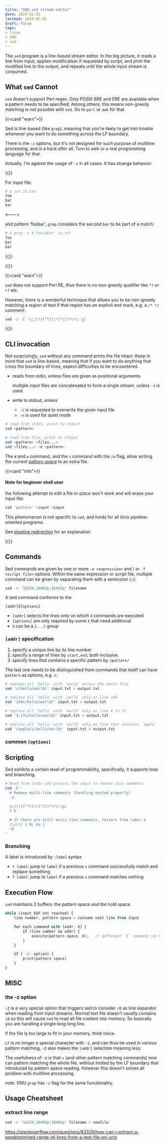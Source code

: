 ```yaml
---
title: "GNU sed stream editor"
date: 2024-01-01
lastmod: 2024-05-01
draft: false
tags:
- linux
- GNU
- sed
---
```


The `sed` program is a line-based stream editor.
In the big picture, it reads a line from input, applies modification if requested by script, and print the modified line to the output,
and repeats until the whole input stream is consumed.

## What `sed` Cannot

`sed` doesn't support Perl regex. Only POSIX BRE and ERE are available when a pattern needs to be specified;
Among others, this means non-greedy matching is not possible with `sed`. Go to `perl` or `awk` for that.

{{<card "warn">}}

Sed is line-based (like `grep`), meaning that you're likely to get into trouble whenever you want to do something across the LF boundary.

There is the `-z` options, but it's not designed for such purpose of multiline processing, and is a hack after all.
Turn to awk or a real programming language for that.

Actually, I'm against the usage of `-z` in all cases. It has strange behavior:

{{<columns>}}

For input file:

```sh
# $ cat in.txt 
foo
bar
bar
```

<--->

and pattern 'foo<LF>bar', `grep` considers the second `bar` to be part of a match:

```sh
# $ grep -z $'foo\nbar' in.txt
foo
bar
bar
```

{{</columns>}}

{{</card>}}




{{<card "warn">}}

`sed` does not support Perl RE, thus there is no non-greedy qualifier like `*?` or `+?` etc.

However, there is a wonderful technique that allows you to be non-greedy matching a region of text if that region has an explicit
end mark, e.g. a `/* */` comment:

```sh
sed -z -E 's:/\*([^*]|\*[^/])*\*/::g'
```

{{</card>}}



## CLI invocation

Not surprisingly, `sed` without any command prints the file intact. Keep in mind that `sed` is line-based, meaning that if you want to do anything that cross the boundary of lines, expect difficulties to be encountered.

- reads from stdin, unless files are given as positional arguments

    multiple input files are concatenated to form a single stream, unless `-s` is used.

- write to stdout, unless
    - `-i` is requested to overwrite the given input file
    - `-n` is used for quiet mode

```sh
# read from stdin, print to stdout
sed <pattern>

# read from file, print to stdout
sed <pattern> <files...>
sed <files...> -e <pattern>
```

The `W` and `w` command, and the `s` command with the `/w` flag, allow writing the current [pattern space](#execution-flow) to an extra file.

{{<card "info">}}

#### Note for beginner shell user

the following attempt to edit a file in-place won't work and will erase your input file:

```sh
sed 'pattern' <input >input
```

This phenomenon is not specific to `sed`, and holds for all Unix pipeline-oriented programs.

See [pipeline redirection](#TODO) for an explanation

{{</card>}}

<!-- `sed` is not aware of the concept of line. -->

## Commands

Sed commands are given by one or more `-e <expression>` and / or `-f <script file>` options.
Within the same expression or script file, multiple command can be given by separating them with a semicolon (`;`):

```sh
sed -n '16224,16482p;16483q' filename
```

A sed command conforms to the 

```
[addr]X[options]
```

- `[addr]` selects the lines only on which `X` commands are executed
- `[options]` are only required by some `X` that need additional
- `X` can be a `{...}` group 

### `[addr]` specification

1. specify a unique line by its line number
2. specify a range of lines by `start,end`, both inclusive.
3. specify lines that contains a specific pattern by `/pattern/`

The last one needs to be distinguished from commands that itself can have `pattern` as options, e.g. `s`:

```sh
# replace all `hello` with `world` across the whole file
sed 's/hello/world/' input.txt > output.txt

# replace all `hello` with `world` only on line 144
sed '144s/hello/world/' input.txt > output.txt

# replace all `hello` with `world` only on line 4 to 17
sed '4,17s/hello/world/' input.txt > output.txt

# replace all `hello` with `world` only on line that contains `apple`
sed '/apple/s/hello/world/' input.txt > output.txt
```


### common `[options]`

## Scripting

Sed exhibits a certain level of programmability, specifically, it supports loop and branching.

```sh
# Read from stdin and process the input to remove Java comments
sed -E '
  # Remove multi-line comments (handling nested properly)
  :a

  s:/\*([^*]|\*[^/])*\*/::g;
  t b

  # If there are still multi-line comments, restart from label a
  /\/\*/ { N; ba }
  :b
'
```

### Branching

A label is introduced by `:label` syntax

- `t label`: jump to `label` if a previous `s` command successfully match and replace something
- `T label`: jump to `label` if a previous `s` command matches nothing

## Execution Flow

`sed` maintains 2 buffers: the pattern space and the hold space.

```js
while (input EOF not reached) {
    line number, pattern space = consume next line from input

    for each command with (addr, X) {
        if (line number in addr) {
            execute(pattern space, X);   // different `X` command can have different logics of execute()
        }
    }

    if (`-n` option) {
        print(pattern space)
    }
}
```

## MISC

### the -z option

-z is a very special option that triggers sed to consider `/0` as line separator when reading from input streams.
Normal text file doesn't usually contains `\0` so this will cause `sed` to read all file content into memory.
So basically you are handling a single long long line.

If the file is too large to fit in your memory, think twice.

`LF` is no longer a special character with `-z`, and can thus be used in various pattern matching,
-z also makes the `[addr]` selection meaning less. 

The usefulness of -z is that `s` (and other pattern matching commands) now can pattern matching the whole file, without limited by the LF boundary that introduced by pattern space reading. However this doesn't solves all problem with multiline processing.

note: GNU `grep` has `-z` flag for the same functionality.


## Usage Cheatsheet

### extract line range

```bash
sed -n '16224,16482p;16483q' filename > newfile
```

https://stackoverflow.com/questions/83329/how-can-i-extract-a-predetermined-range-of-lines-from-a-text-file-on-unix